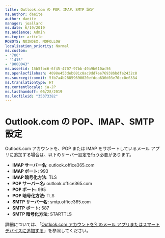 ```yaml
---
title: Outlook.com の POP、IMAP、SMTP 設定
ms.author: daeite
author: daeite
manager: joallard
ms.date: 6/19/2019
ms.audience: Admin
ms.topic: article
ROBOTS: NOINDEX, NOFOLLOW
localization_priority: Normal
ms.custom:
- "780"
- "1415"
- "8000043"
ms.assetid: 16b5fbc6-6f45-4707-97bb-49a9b610ac56
ms.openlocfilehash: 4098e453deb081c8ac9dd7ee76938bbdfe2432c8
ms.sourcegitcommit: 5fb7a4b28859690020efdea630d03e70cc0e6334
ms.translationtype: HT
ms.contentlocale: ja-JP
ms.lasthandoff: 06/28/2019
ms.locfileid: "35373382"
---
```

# <a name="pop-imap-and-smtp-settings-for-outlookcom"></a>Outlook.com の POP、IMAP、SMTP 設定

Outlook.com アカウントを、POP または IMAP をサポートしているメール アプリに追加する場合は、以下のサーバー設定を行う必要があります。
  
- **IMAP サーバー名:** outlook.office365.com
- **IMAP ポート:** 993
- **IMAP 暗号化方法:** TLS
- **POP サーバー名:** outlook.office365.com  
- **POP ポート:** 995  
- **POP 暗号化方法:** TLS  
- **SMTP サーバー名:** smtp.office365.com
- **SMTP ポート:** 587
- **SMTP 暗号化方法:** STARTTLS

詳細については、「[Outlook.com アカウントを別のメール アプリまたはスマート デバイスに追加する](https://support.office.com/article/73f3b178-0009-41ae-aab1-87b80fa94970)」を参照してください。